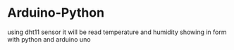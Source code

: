 # Arduino-Python
using dht11 sensor it will be read temperature and humidity showing in form with python and arduino uno 
